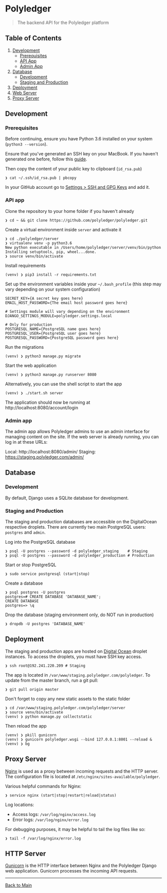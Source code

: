 # Polyledger

> The backend API for the Polyledger platform

## Table of Contents

1. [Development](#development)
    - [Prerequisites](#prerequisites)
    - [API App](#api-app)
    - [Admin App](#admin-app)
2. [Database](#database)
    - [Development](#development)
    - [Staging and Production](#staging-and-production)
3. [Deployment](#deployment)
4. [Web Server](#web-server)
5. [Proxy Server](#proxy-server)

## Development

### Prerequisites

Before continuing, ensure you have Python 3.6 installed on your system (`python3 --version`).

Ensure that you've generated an SSH key on your MacBook. If you haven't generated one before, follow this [guide](https://help.github.com/articles/generating-a-new-ssh-key-and-adding-it-to-the-ssh-agent/).

Then copy the content of your public key to clipboard (`id_rsa.pub`)

```
❯ cat ~/.ssh/id_rsa.pub | pbcopy
```

In your GitHub account go to [Settings > SSH and GPG Keys](https://github.com/settings/keys) and add it.

### API app

Clone the repository to your home folder if you haven't already

```
❯ cd ~ && git clone https://github.com/polyledger/polyledger.git
```

Create a virtual environment inside `server` and activate it

```
❯ cd ./polyledger/server
❯ virtualenv venv -p python3.6
New python executable in /Users/home/polyledger/server/venv/bin/python
Installing setuptools, pip, wheel...done.
❯ source venv/bin/activate
```

Install requirements

```
(venv) ❯ pip3 install -r requirements.txt
```

Set up the environment variables inside your `~/.bash_profile` (this step may vary depending on your system configuration)

```
SECRET_KEY={A secret key goes here}
EMAIL_HOST_PASSWORD={The email host password goes here}

# Settings module will vary depending on the environment
DJANGO_SETTINGS_MODULE=polyledger.settings.local

# Only for production
POSTGRESQL_NAME={PostgreSQL name goes here}
POSTGRESQL_USER={PostgreSQL user goes here}
POSTGRESQL_PASSWORD={PostgreSQL password goes here}
```

Run the migrations

```
(venv) ❯ python3 manage.py migrate
```

Start the web application

```
(venv) ❯ python3 manage.py runserver 8080
```

Alternatively, you can use the shell script to start the app

```
(venv) ❯ ./start.sh server
```

The application should now be running at http://localhost:8080/account/login

### Admin app

The admin app allows Polyledger admins to use an admin interface for managing content on the site. If the web server is already running, you can log in at these URLs:

Local:   http://localhost:8080/admin/
Staging: https://staging.polyledger.com/admin/

## Database

### Development

By default, Django uses a SQLite database for development.

### Staging and Production

The staging and production databases are accessible on the DigitalOcean respective droplets. There are currently two main PostgreSQL users: `postgres` and `admin`.

Log into the PostgreSQL database

```
❯ psql -U postgres --password -d polyledger_staging    # Staging
❯ psql -U postgres --password -d polyledger_production # Production
```

Start or stop PostgreSQL

```
❯ sudo service postgresql (start|stop)
```

Create a database

```
❯ psql postgres -U postgres
postgres=# CREATE DATABASE 'DATABASE_NAME';
CREATE DATABASE
postgres=> \q
```

Drop the database (staging environment only, do NOT run in production)

```
❯ dropdb -U postgres 'DATABASE_NAME'
```

## Deployment

The staging and production apps are hosted on [Digital Ocean](https://cloud.digitalocean.com) droplet instances. To access the droplets, you must have SSH key access.

```
❯ ssh root@192.241.220.209 # Staging
```

The app is located in `/var/www/staging.polyledger.com/polyledger`. To update from the master branch, run a git pull:

```
❯ git pull origin master
```

Don't forget to copy any new static assets to the static folder

```
❯ cd /var/www/staging.polyledger.com/polyledger/server
❯ source venv/bin/activate
(venv) ❯ python manage.py collectstatic
```

Then reload the app

```
(venv) ❯ pkill gunicorn
(venv) ❯ gunicorn polyledger.wsgi --bind 127.0.0.1:8001 --reload &
(venv) ❯ bg

```

## Proxy Server

[Nginx](https://www.nginx.com/) is used as a proxy between incoming requests and the HTTP server. The configuration file is located at `/etc/nginx/sites-available/polyledger`.

Various helpful commands for Nginx:

```
❯ service nginx (start|stop|restart|reload|status)
```

Log locations:
- Access logs: `/var/log/nginx/access.log`
- Error logs: `/var/log/nginx/error.log`

For debugging purposes, it may be helpful to tail the log files like so:

```
❯ tail -f /var/log/nginx/error.log
```

## HTTP Server

[Gunicorn](http://gunicorn.org/) is the HTTP interface between Nginx and the Polyledger Django web application. Gunicorn processes the incoming API requests.

---

[Back to Main](./README.md)
